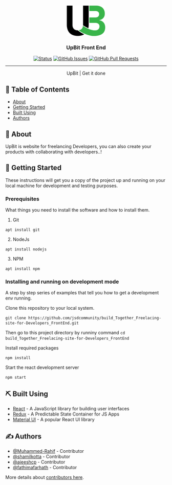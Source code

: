 <p align="center">
  <a href="" rel="noopener">
 <img width="120px" src="public/logo.png" alt="Upbit logo"></a>
</p>

<h3 align="center">UpBit Front End</h3>

<div align="center">

[![Status](https://img.shields.io/badge/status-active-success.svg)]()
[![GitHub Issues](https://img.shields.io/github/issues/jsdcommunity/build_Together_Freelacing-site-for-Developers_FrontEnd.svg)](https://github.com/kylelobo/The-Documentation-Compendium/issues)
[![GitHub Pull Requests](https://img.shields.io/github/issues-pr/jsdcommunity/build_Together_Freelacing-site-for-Developers_FrontEnd.svg)](https://github.com/kylelobo/The-Documentation-Compendium/pulls)

</div>

---

<p align="center">UpBit | Get it done
    <br> 
</p>

## 📝 Table of Contents

- [About](#about)
- [Getting Started](#getting_started)
- [Built Using](#built_using)
- [Authors](#authors)

## 🧐 About <a name = "about"></a>

UpBit is website for freelancing Developers, you can also create your products with collaborating with developers..!

## 🏁 Getting Started <a name = "getting_started"></a>

These instructions will get you a copy of the project up and running on your local machine for development and testing purposes.

### Prerequisites

What things you need to install the software and how to install them.

1. Git

```
apt install git
```

2. NodeJs

```
apt install nodejs
```

3. NPM

```
apt install npm
```

### Installing and running on development mode

A step by step series of examples that tell you how to get a development env running.

Clone this repository to your local system.

```
git clone https://github.com/jsdcommunity/build_Together_Freelacing-site-for-Developers_FrontEnd.git
```

Then go to this project directory by runniny command `cd build_Together_Freelacing-site-for-Developers_FrontEnd`

Install required packages

```
npm install
```

Start the react development server

```
npm start
```

## ⛏️ Built Using <a name = "built_using"></a>

- [React](https://reactjs.org/) - A JavaScript library for building user interfaces
- [Redux](https://redux.js.org/) - A Predictable State Container for JS Apps
- [Material UI](https://mui.com/) - A popular React UI library

## ✍️ Authors <a name = "authors"></a>

- [@Muhammed-Rahif](https://github.com/Muhammed-Rahif) - Contributor
- [@shamilkotta](https://github.com/shamilkotta) - Contributor
- [@ajeeshcp](https://github.com/ajeeshcp) - Contributor
- [@fathimafarhath](https://github.com/fathimafarhath) - Contributor

More details about [contributors here](https://github.com/kylelobo/The-Documentation-Compendium/contributors).
